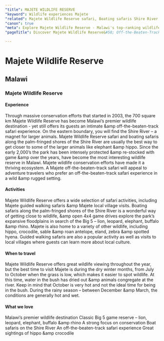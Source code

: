 ```yaml
---
"title": MAJETE WILDLIFE RESERVE
"keyword": Wildlife experiences Majete
"related": Majete Wildlife Reserve safari, Boating safaris Shire River, Majete off-the-beaten-track safari, Majete wildlife conservation, Majete Big 5 safari, Majete guided walking safaris, Best time to visit Majete.Majete local village visits
"canon": true
"meta": Explore Majete Wildlife Reserve - Malawi's top-ranking wildlife destination for off-the-beaten-track safaris. Discover the Big 5 and local culture year-round
"pageTitle": Discover Majete Wildlife Reserve&#58; Off-the-Beaten-Track Safari

---
```


# Majete Wildlife Reserve
## Malawi
### Majete Wildlife Reserve

#### Experience
Through massive conservation efforts that started in 2003, the 700 square km Majete Wildlife Reserve has become Malawi’s premier wildlife destination - yet still offers its guests an intimate &amp off-the-beaten-track safari experience.
On the eastern boundary, you will find the Shire River – a magnet for larger animals. Majete Wildlife Reserve safari and boating safaris along the palm-fringed shores of the Shire River are usually the best way to get closer to some of the larger animals like elephant &amp hippo.
Since the early 2,000’s the park has been intensely protected &amp re-stocked with game &amp over the years, have become the most interesting wildlife reserve in Malawi. Majete wildlife conservation efforts have made it a thriving ecosystem.
A Majete off-the-beaten-track safari will appeal to adventure travelers who prefer an off-the-beaten-track safari experience in a wild &amp rugged setting.

#### Activities
Majete Wildlife Reserve offers a wide selection of safari activities, including Majete guided walking safaris &amp Majete local village visits. Boating safaris along the palm-fringed shores of the Shire River is a wonderful way of getting close to wildlife, &amp open 4x4 game drives explore the park’s expansive floodplains in search of the Big 5 – lion, leopard, elephant, buffalo &amp rhino.
Majete is also home to a variety of other wildlife, including hippo, crocodile, sable &amp roan antelope, eland, zebra &amp spotted hyena.
Guided walking safaris are also a popular activity as well as visits to local villages where guests can learn more about local culture.

#### When to travel
Majete Wildlife Reserve offers great wildlife viewing throughout the year, but the best time to visit Majete is during the dry winter months, from July to October when the grass is low, which makes it easier to spot wildlife. At this time, water in the bush has dried out &amp animals congregate at the river.
Keep in mind that October is very hot and not the ideal time for being in the bush.
During the rainy season – between December &amp March, the conditions are generally hot and wet.


#### What we love
Malawi’s premier wildlife destination
Classic Big 5 game reserve – lion, leopard, elephant, buffalo &amp rhino
A strong focus on conservation
Boat safaris on the Shire River
An off-the-beaten-track safari experience
Great sightings of hippo &amp crocodile